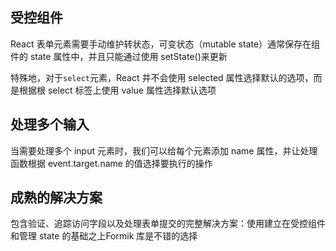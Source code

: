 
## 受控组件
React 表单元素需要手动维护转状态，可变状态（mutable state）通常保存在组件的 state 属性中，并且只能通过使用 setState()来更新

特殊地，对于`select`元素，React 并不会使用 selected 属性选择默认的选项，而是根据根 select 标签上使用 value 属性选择默认选项

## 处理多个输入
当需要处理多个 input 元素时，我们可以给每个元素添加 name 属性，并让处理函数根据 event.target.name 的值选择要执行的操作


## 成熟的解决方案
包含验证、追踪访问字段以及处理表单提交的完整解决方案：使用建立在受控组件和管理 state 的基础之上Formik 库是不错的选择